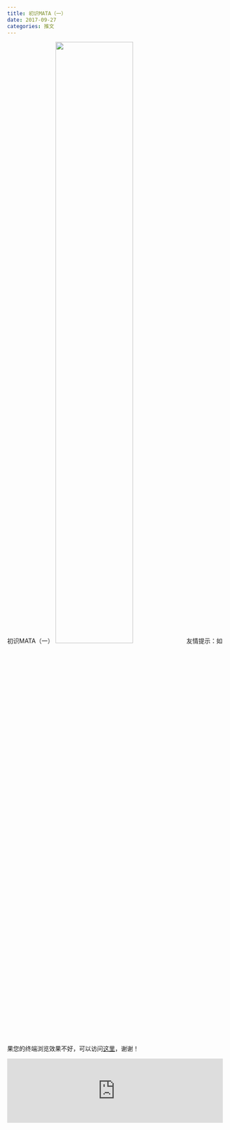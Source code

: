 ```yaml
---
title: 初识MATA（一）
date: 2017-09-27
categories: 推文
---
```

初识MATA（一）
<img src="http://mmbiz.qpic.cn/mmbiz_jpg/ACviaWTBFxhZicUdcC1iaPpGYkfyt7rmqEXuBhTzdxBQjNNKGkTkibZkTDf6Ot6UzJh0pxxnOah1pRRY1OSb2yfH6A/0?wx_fmt=jpeg" style="width: 60%; height: auto;"/><!--more-->
友情提示：如果您的终端浏览效果不好，可以访问[这里](https://stata-club.github.io/stata_article/2017-09-27.html)，谢谢！
<iframe src="https://stata-club.github.io/stata_article/2017-09-27.html" id="iframepage" frameborder="0" scrolling="no" marginheight="0" marginwidth="0" width="100%" onLoad="iFrameHeight()"></iframe>
<script type="text/javascript" language="javascript">
function iFrameHeight() {
var ifm= document.getElementById("iframepage");
var subWeb = document.frames ? document.frames["iframepage"].document : ifm.contentDocument;   
if(ifm != null && subWeb != null) {
 ifm.height = subWeb.body.scrollHeight;
} 
} 
</script> 
